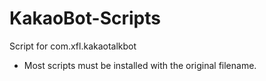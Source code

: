 # KakaoBot-Scripts
Script for com.xfl.kakaotalkbot

- Most scripts must be installed with the original filename.
